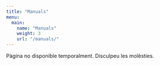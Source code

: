 ```yaml
---
title: "Manuals"
menu:
  main:
    name: "Manuals"
    weight: 3
    url: "/manuals/"
---
```

Pàgina no disponible temporalment. Disculpeu les molèsties.
